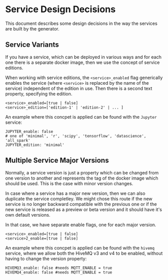 # Service Design Decisions

This document describes some design decisions in the way the services are built by the generator.

## Service Variants

If you have a service, which can be deployed in various ways and for each one there is a separate docker image, then we use the concept of service editions. 

When working with service editions, the `<service>_enabled` flag generically enables the service (where `<service>` is replaced by the name of the service) independent of the edition in use. Then there is a second text property, specifying the edition.

```
<service>_enabled=[true | false]
<service>_edition=['edition-1' | 'edition-2' | ... ] 
```
 
An example where this concpet is applied can be found with the `Jupyter` service:

```
JUPYTER_enable: false
# one of 'minimal', 'r', 'scipy', 'tensorflow', 'datascience', 'all_spark'
JUPYTER_edition: 'minimal'
``` 

## Multiple Service Major Versions

Normally, a service version is just a property which can be changed from one version to another and represents the tag of the docker image which should be used. This is the case with minor version changes. 

In case where a service has a major new version, then we can also duplicate the service completley. We might chose this route if the new service is no longer backward compatible with the previous one or if the new service is released as a preview or beta version and it should have it's own default versions. 

In that case, we have separate enable flags, one for each major version. 

```
<service>_enabled=[true | false]
<service>2_enable=[true | false]
```

An example where this concpet is applied can be found with the `hivemq` service, where we allow both the HiveMQ v3 and v4 to be enabled, without having to change the version property:

```
HIVEMQ3_enable: false #needs MQTT_ENABLE = true
HIVEMQ4_enable: false #needs MQTT_ENABLE = true
```

